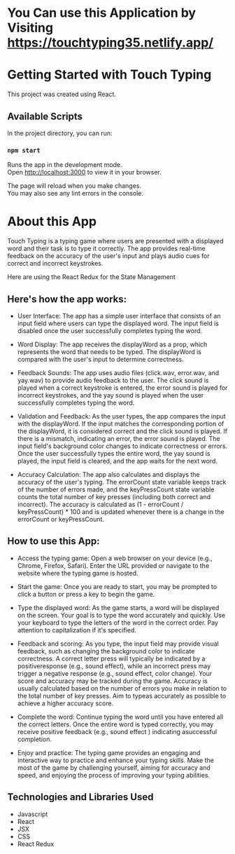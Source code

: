 # You Can use this Application by Visiting https://touchtyping35.netlify.app/

# Getting Started with Touch Typing 


This project was created using React.

## Available Scripts

In the project directory, you can run:

### `npm start`

Runs the app in the development mode.\
Open [http://localhost:3000](http://localhost:3000) to view it in your browser.

The page will reload when you make changes.\
You may also see any lint errors in the console.

# About this App

Touch Typing is a typing game where users are presented with a displayed word and their task is to type it correctly. The app provides real-time feedback on the accuracy of the user's input and plays audio cues for correct and incorrect keystrokes.

Here are using the React Redux for the State Management

## Here's how the app works:

- User Interface: The app has a simple user interface that consists of an input field where users can type the displayed word. The input field is disabled once the user successfully completes typing the word.

- Word Display: The app receives the displayWord as a prop, which represents the word that needs to be typed. The displayWord is compared with the user's input to determine correctness.

- Feedback Sounds: The app uses audio files (click.wav, error.wav, and yay.wav) to provide audio feedback to the user. The click sound is played when a correct keystroke is entered, the error sound is played for incorrect keystrokes, and the yay sound is played when the user successfully completes typing the word.

- Validation and Feedback: As the user types, the app compares the input with the displayWord. If the input matches the corresponding portion of the displayWord, it is considered correct and the click sound is played. If there is a mismatch, indicating an error, the error sound is played. The input field's background color changes to indicate correctness or errors. Once the user successfully types the entire word, the yay sound is played, the input field is cleared, and the app waits for the next word.

- Accuracy Calculation: The app also calculates and displays the accuracy of the user's typing. The errorCount state variable keeps track of the number of errors made, and the keyPressCount state variable counts the total number of key presses (including both correct and incorrect). The accuracy is calculated as (1 - errorCount / keyPressCount) \* 100 and is updated whenever there is a change in the errorCount or keyPressCount.

## How to use this App: 

- Access the typing game:
    Open a web browser on your device (e.g., Chrome, Firefox, Safari).
    Enter the URL provided or navigate to the website where the typing game is hosted.

- Start the game:
    Once you are ready to start, you may be prompted to click a button or press a key to begin the game.

- Type the displayed word:
    As the game starts, a word will be displayed on the screen. Your goal is to type the word accurately and quickly.
    Use your keyboard to type the letters of the word in the correct order. Pay attention to capitalization if it's specified.

- Feedback and scoring:
    As you type, the input field may provide visual feedback, such as changing the background color to indicate correctness. A correct letter press will typically be indicated by a positiveresponse (e.g., sound effect), while an incorrect press may trigger a negative response (e.g., sound effect, color change).
    Your score and accuracy may be tracked during the game. Accuracy is usually calculated based on the number of errors you make in relation to the total number of key presses. Aim to typeas accurately as possible to achieve a higher accuracy score.

- Complete the word:
    Continue typing the word until you have entered all the correct letters. Once the entire word is typed correctly, you may receive positive feedback (e.g., sound effect ) indicating asuccessful completion.

- Enjoy and practice:
    The typing game provides an engaging and interactive way to practice and enhance your typing skills.
    Make the most of the game by challenging yourself, aiming for accuracy and speed, and enjoying the process of improving your typing abilities.

## Technologies and Libraries Used

- Javascript
- React
- JSX
- CSS
- React Redux